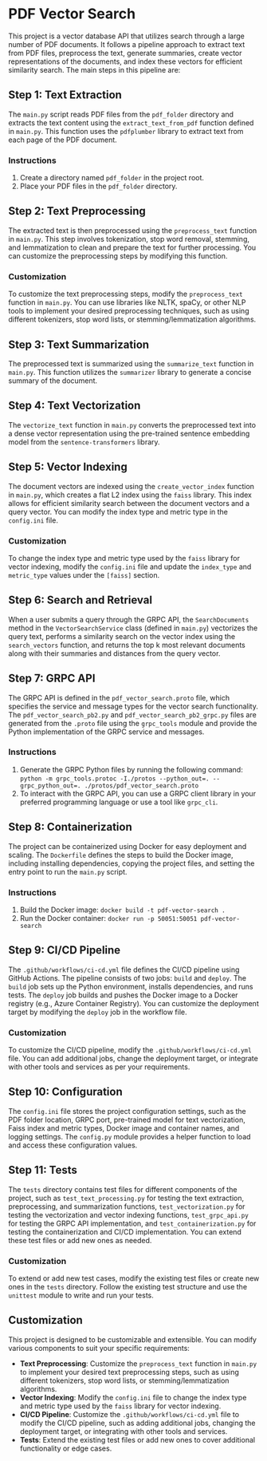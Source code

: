 # PDF Vector Search

This project is a vector database API that utilizes search through a large number of PDF documents. It follows a pipeline approach to extract text from PDF files, preprocess the text, generate summaries, create vector representations of the documents, and index these vectors for efficient similarity search. The main steps in this pipeline are:

## Step 1: Text Extraction

The `main.py` script reads PDF files from the `pdf_folder` directory and extracts the text content using the `extract_text_from_pdf` function defined in `main.py`. This function uses the `pdfplumber` library to extract text from each page of the PDF document.

### Instructions
1. Create a directory named `pdf_folder` in the project root.
2. Place your PDF files in the `pdf_folder` directory.

## Step 2: Text Preprocessing

The extracted text is then preprocessed using the `preprocess_text` function in `main.py`. This step involves tokenization, stop word removal, stemming, and lemmatization to clean and prepare the text for further processing. You can customize the preprocessing steps by modifying this function.

### Customization
To customize the text preprocessing steps, modify the `preprocess_text` function in `main.py`. You can use libraries like NLTK, spaCy, or other NLP tools to implement your desired preprocessing techniques, such as using different tokenizers, stop word lists, or stemming/lemmatization algorithms.

## Step 3: Text Summarization

The preprocessed text is summarized using the `summarize_text` function in `main.py`. This function utilizes the `summarizer` library to generate a concise summary of the document.

## Step 4: Text Vectorization

The `vectorize_text` function in `main.py` converts the preprocessed text into a dense vector representation using the pre-trained sentence embedding model from the `sentence-transformers` library.

## Step 5: Vector Indexing

The document vectors are indexed using the `create_vector_index` function in `main.py`, which creates a flat L2 index using the `faiss` library. This index allows for efficient similarity search between the document vectors and a query vector. You can modify the index type and metric type in the `config.ini` file.

### Customization
To change the index type and metric type used by the `faiss` library for vector indexing, modify the `config.ini` file and update the `index_type` and `metric_type` values under the `[faiss]` section.

## Step 6: Search and Retrieval

When a user submits a query through the GRPC API, the `SearchDocuments` method in the `VectorSearchService` class (defined in `main.py`) vectorizes the query text, performs a similarity search on the vector index using the `search_vectors` function, and returns the top k most relevant documents along with their summaries and distances from the query vector.

## Step 7: GRPC API

The GRPC API is defined in the `pdf_vector_search.proto` file, which specifies the service and message types for the vector search functionality. The `pdf_vector_search_pb2.py` and `pdf_vector_search_pb2_grpc.py` files are generated from the `.proto` file using the `grpc_tools` module and provide the Python implementation of the GRPC service and messages.

### Instructions
1. Generate the GRPC Python files by running the following command:
   ```python -m grpc_tools.protoc -I./protos --python_out=. --grpc_python_out=. ./protos/pdf_vector_search.proto```
2. To interact with the GRPC API, you can use a GRPC client library in your preferred programming language or use a tool like `grpc_cli`.

## Step 8: Containerization

The project can be containerized using Docker for easy deployment and scaling. The `Dockerfile` defines the steps to build the Docker image, including installing dependencies, copying the project files, and setting the entry point to run the `main.py` script.

### Instructions
1. Build the Docker image:
   ```docker build -t pdf-vector-search .```
2. Run the Docker container:
   ```docker run -p 50051:50051 pdf-vector-search```

## Step 9: CI/CD Pipeline

The `.github/workflows/ci-cd.yml` file defines the CI/CD pipeline using GitHub Actions. The pipeline consists of two jobs: `build` and `deploy`. The `build` job sets up the Python environment, installs dependencies, and runs tests. The `deploy` job builds and pushes the Docker image to a Docker registry (e.g., Azure Container Registry). You can customize the deployment target by modifying the `deploy` job in the workflow file.

### Customization
To customize the CI/CD pipeline, modify the `.github/workflows/ci-cd.yml` file. You can add additional jobs, change the deployment target, or integrate with other tools and services as per your requirements.

## Step 10: Configuration

The `config.ini` file stores the project configuration settings, such as the PDF folder location, GRPC port, pre-trained model for text vectorization, Faiss index and metric types, Docker image and container names, and logging settings. The `config.py` module provides a helper function to load and access these configuration values.

## Step 11: Tests

The `tests` directory contains test files for different components of the project, such as `test_text_processing.py` for testing the text extraction, preprocessing, and summarization functions, `test_vectorization.py` for testing the vectorization and vector indexing functions, `test_grpc_api.py` for testing the GRPC API implementation, and `test_containerization.py` for testing the containerization and CI/CD implementation. You can extend these test files or add new ones as needed.

### Customization
To extend or add new test cases, modify the existing test files or create new ones in the `tests` directory. Follow the existing test structure and use the `unittest` module to write and run your tests.

## Customization

This project is designed to be customizable and extensible. You can modify various components to suit your specific requirements:

- **Text Preprocessing**: Customize the `preprocess_text` function in `main.py` to implement your desired text preprocessing steps, such as using different tokenizers, stop word lists, or stemming/lemmatization algorithms.
- **Vector Indexing**: Modify the `config.ini` file to change the index type and metric type used by the `faiss` library for vector indexing.
- **CI/CD Pipeline**: Customize the `.github/workflows/ci-cd.yml` file to modify the CI/CD pipeline, such as adding additional jobs, changing the deployment target, or integrating with other tools and services.
- **Tests**: Extend the existing test files or add new ones to cover additional functionality or edge cases.


